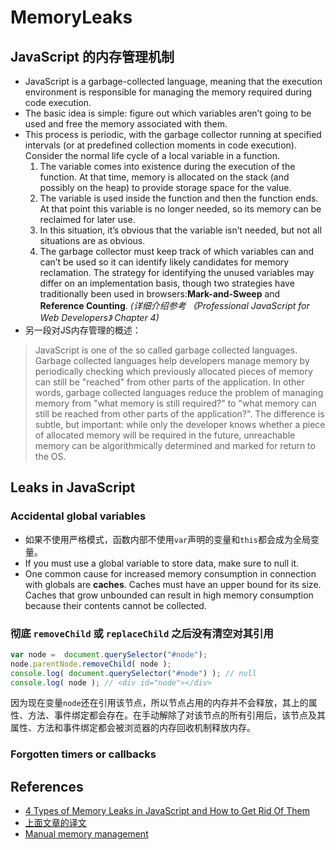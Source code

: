 # MemoryLeaks

## JavaScript 的内存管理机制
* JavaScript is a garbage-collected language, meaning that the execution environment is responsible for managing the memory required during code execution.
* The basic idea is simple: figure out which variables aren’t going to be used and free the memory associated with them.
* This process is periodic, with the garbage collector running at specified intervals (or at predefined collection moments in code execution). Consider the normal life cycle of a local variable in a function.
    1. The variable comes into existence during the execution of the function. At that time, memory is allocated on the stack (and possibly on the heap) to provide storage space for the value.
    2. The variable is used inside the function and then the function ends. At that point this variable is no longer needed, so its memory can be reclaimed for later use.
    3.  In this situation, it’s obvious that the variable isn’t needed, but not all situations are as obvious.
    4. The garbage collector must keep track of which variables can and can’t be used so it can identify likely candidates for memory reclamation. The strategy for identifying the unused variables may differ on an implementation basis, though two strategies have traditionally been used in browsers:**Mark-and-Sweep** and **Reference Counting**. *(详细介绍参考 《Professional JavaScript for Web Developers》 Chapter 4)*
* 另一段对JS内存管理的概述：
> JavaScript is one of the so called garbage collected languages. Garbage collected languages help developers manage memory by periodically checking which previously allocated pieces of memory can still be "reached" from other parts of the application. In other words, garbage collected languages reduce the problem of managing memory from "what memory is still required?" to "what memory can still be reached from other parts of the application?". The difference is subtle, but important: while only the developer knows whether a piece of allocated memory will be required in the future, unreachable memory can be algorithmically determined and marked for return to the OS.


## Leaks in JavaScript
### Accidental global variables
* 如果不使用严格模式，函数内部不使用`var`声明的变量和`this`都会成为全局变量。
* If you must use a global variable to store data, make sure to null it.
* One common cause for increased memory consumption in connection with globals are **caches**. Caches must have an upper bound for its size. Caches that grow unbounded can result in high memory consumption because their contents cannot be collected.

### 彻底 `removeChild` 或 `replaceChild` 之后没有清空对其引用
```js
var node =  document.querySelector("#node");
node.parentNode.removeChild( node );
console.log( document.querySelector("#node") ); // null
console.log( node ); // <div id="node"></div>
```
因为现在变量`node`还在引用该节点，所以节点占用的内存并不会释放，其上的属性、方法、事件绑定都会存在。在手动解除了对该节点的所有引用后，该节点及其属性、方法和事件绑定都会被浏览器的内存回收机制释放内存。


### Forgotten timers or callbacks

## References
* [4 Types of Memory Leaks in JavaScript and How to Get Rid Of Them](https://auth0.com/blog/four-types-of-leaks-in-your-javascript-code-and-how-to-get-rid-of-them/)
* [上面文章的译文](http://web.jobbole.com/88463/)
* [Manual memory management](https://en.wikipedia.org/wiki/Manual_memory_management)

